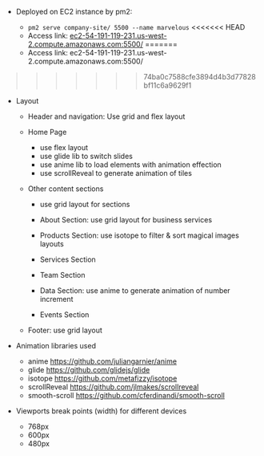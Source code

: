- Deployed on EC2 instance by pm2:

  - `pm2 serve company-site/ 5500 --name marvelous`
<<<<<<< HEAD
  - Access link: [ec2-54-191-119-231.us-west-2.compute.amazonaws.com:5500/](ec2-54-191-119-231.us-west-2.compute.amazonaws.com:5500/)
=======
  - Access link: ec2-54-191-119-231.us-west-2.compute.amazonaws.com:5500/
>>>>>>> 74ba0c7588cfe3894d4b3d77828bf11c6a9629f1

- Layout

  - Header and navigation: Use grid and flex layout

  - Home Page

    - use flex layout
    - use glide lib to switch slides
    - use anime lib to load elements with animation effection
    - use scrollReveal to generate animation of tiles

  - Other content sections

    - use grid layout for sections

    - About Section: use grid layout for business services
    - Products Section: use isotope to filter & sort magical images layouts
    - Services Section
    - Team Section
    - Data Section: use anime to generate animation of number increment
    - Events Section

  - Footer: use grid layout

* Animation libraries used

  - anime https://github.com/juliangarnier/anime
  - glide https://github.com/glidejs/glide
  - isotope https://github.com/metafizzy/isotope
  - scrollReveal https://github.com/jlmakes/scrollreveal
  - smooth-scroll https://github.com/cferdinandi/smooth-scroll

* Viewports break points (width) for different devices

  - 768px
  - 600px
  - 480px
